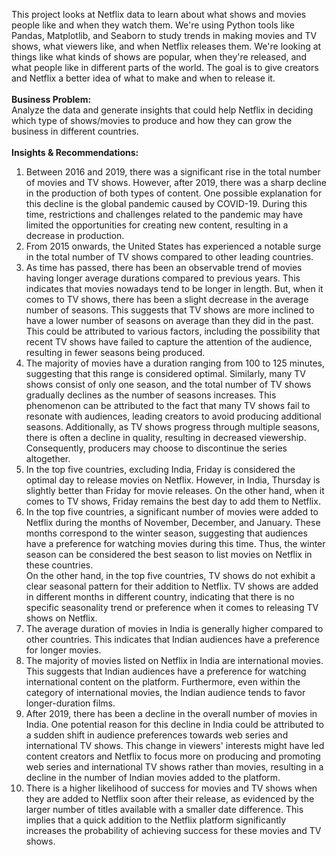 This project looks at Netflix data to learn about what shows and movies people like and when they watch them. We're using Python tools like Pandas, Matplotlib, and Seaborn to study trends in making movies and TV shows, what viewers like, and when Netflix releases them. We're looking at things like what kinds of shows are popular, when they're released, and what people like in different parts of the world. The goal is to give creators and Netflix a better idea of what to make and when to release it.\
\
**Business Problem:**\
Analyze the data and generate insights that could help Netflix in deciding which type of shows/movies to produce and how they can grow the business in different countries.\
\
**Insights & Recommendations:**
1. Between 2016 and 2019, there was a significant rise in the total number of movies and TV shows. However, after 2019, there was a sharp decline in the production of both types of content. One possible explanation for this decline is the global pandemic caused by COVID-19. During this time, restrictions and challenges related to the pandemic may have limited the opportunities for creating new content, resulting in a decrease in production.
2. From 2015 onwards, the United States has experienced a notable surge in the total number of TV shows compared to other leading countries.
3. As time has passed, there has been an observable trend of movies having longer average durations compared to previous years. This indicates that movies nowadays tend to be longer in length. But, when it comes to TV shows, there has been a slight decrease in the average number of seasons. This suggests that TV shows are more inclined to have a lower number of seasons on average than they did in the past. This could be attributed to various factors, including the possibility that recent TV shows have failed to capture the attention of the audience, resulting in fewer seasons being produced.
4. The majority of movies have a duration ranging from 100 to 125 minutes, suggesting that this range is considered optimal. Similarly, many TV shows consist of only one season, and the total number of TV shows gradually declines as the number of seasons increases. This phenomenon can be attributed to the fact that many TV shows fail to resonate with audiences, leading creators to avoid producing additional seasons. Additionally, as TV shows progress through multiple seasons, there is often a decline in quality, resulting in decreased viewership. Consequently, producers may choose to discontinue the series altogether.
5. In the top five countries, excluding India, Friday is considered the optimal day to release movies on Netflix. However, in India, Thursday is slightly better than Friday for movie releases. On the other hand, when it comes to TV shows, Friday remains the best day to add them to Netflix.
6. In the top five countries, a significant number of movies were added to Netflix during the months of November, December, and January. These months correspond to the winter season, suggesting that audiences have a preference for watching movies during this time. Thus, the winter season can be considered the best season to list movies on Netflix in these countries.\
On the other hand, in the top five countries, TV shows do not exhibit a clear seasonal pattern for their addition to Netflix. TV shows are added in different months in different country, indicating that there is no specific seasonality trend or preference when it comes to releasing TV shows on Netflix.
7. The average duration of movies in India is generally higher compared to other countries. This indicates that Indian audiences have a preference for longer movies.
8. The majority of movies listed on Netflix in India are international movies. This suggests that Indian audiences have a preference for watching international content on the platform. Furthermore, even within the category of international movies, the Indian audience tends to favor longer-duration films.
9. After 2019, there has been a decline in the overall number of movies in India. One potential reason for this decline in India could be attributed to a sudden shift in audience preferences towards web series and international TV shows. This change in viewers' interests might have led content creators and Netflix to focus more on producing and promoting web series and international TV shows rather than movies, resulting in a decline in the number of Indian movies added to the platform.
10. There is a higher likelihood of success for movies and TV shows when they are added to Netflix soon after their release, as evidenced by the larger number of titles available with a smaller date difference. This implies that a quick addition to the Netflix platform significantly increases the probability of achieving success for these movies and TV shows.
